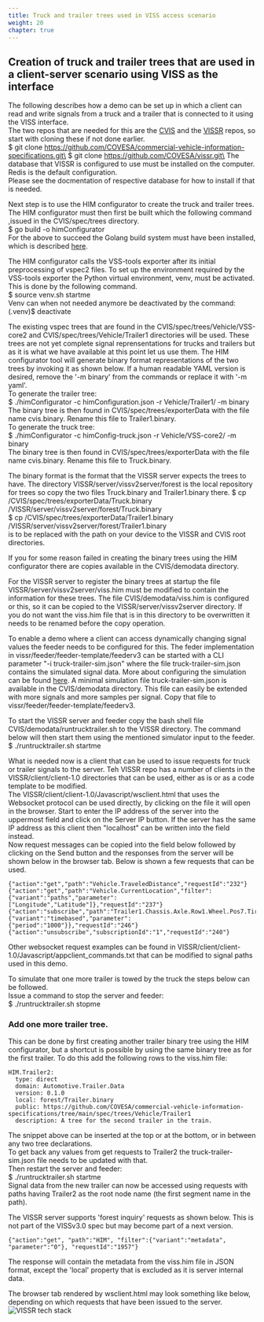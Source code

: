```yaml
---
title: Truck and trailer trees used in VISS access scenario
weight: 20
chapter: true
---
```


## Creation of truck and trailer trees that are used in a client-server scenario using VISS as the interface
The following describes how a demo can be set up in which a client can read and write signals from a truck and a trailer that is connected to it using the VISS interface.\
The two repos that are needed for this are the [CVIS](https://github.com/COVESA/commercial-vehicle-information-specifications)
and the [VISSR](https://github.com/COVESA/vissr) repos, so start with cloning these if not done earlier.\
$ git clone https://github.com/COVESA/commercial-vehicle-information-specifications.git\
$ git clone https://github.com/COVESA/vissr.git\
The database that VISSR is configured to use must be installed on the computer. Redis is the default configuration.\
Please see the docmentation of respective database for how to install if that is needed.

Next step is to use the HIM configurator to create the truck and trailer trees.
The HIM configurator must then first be built which the following command ,issued in the CVIS/spec/trees directory.\
$ go build -o himConfigurator\
For the above to succeed the Golang build system must have been installed, which is described [here](https://go.dev/doc/install).

The HIM configurator calls the VSS-tools exporter after its initial preprocessing of vspec2 files.
To set up the environment required by the VSS-tools exporter the Python virtual environment, venv, must be activated.
This is done by the following command.\
$ source venv.sh startme\
Venv can when not needed anymore be deactivated by the command:\
(.venv)$ deactivate

The existing vspec trees that are found in the CVIS/spec/trees/Vehicle/VSS-core2 and CVIS/spec/trees/Vehicle/Trailer1 directories will be used.
These trees are not yet complete signal reprensentations for trucks and trailers but as it is what we have available at this point let us use them.
The HIM configurator tool will generate binary format representations of the two trees by invoking it as shown below.
If a human readable YAML version is desired, remove the '-m binary' from the commands or replace it with '-m yaml'.\
To generate the trailer tree:\
$ ./himConfigurator -c himConfiguration.json -r Vehicle/Trailer1/ -m binary\
The binary tree is then found in CVIS/spec/trees/exporterData with the file name cvis.binary.
Rename this file to Trailer1.binary.\
To generate the truck tree:\
$ ./himConfigurator -c himConfig-truck.json -r Vehicle/VSS-core2/ -m binary\
The binary tree is then found in CVIS/spec/trees/exporterData with the file name cvis.binary.
Rename this file to Truck.binary.

The binary format is the format that the VISSR server expects the trees to have.
The directory VISSR/server/vissv2server/forest is the local repository for trees so copy the two files Truck.binary and Trailer1.binary there.
$ cp  <your-local-path>/CVIS/spec/trees/exporterData/Truck.binary <your-local-path>/VISSR/server/vissv2server/forest/Truck.binary\
$ cp  <your-local-path>/CVIS/spec/trees/exporterData/Trailer1.binary <your-local-path>/VISSR/server/vissv2server/forest/Trailer1.binary\
<your-local-path> is to be replaced with the path on your device to the VISSR and CVIS root directories.

If you for some reason failed in creating the binary trees using the HIM configurator there are copies available in the CVIS/demodata directory.

For the VISSR server to register the binary trees at startup the file VISSR/server/vissv2server/viss.him must be modified to contain the information for
these trees. The file CVIS/demodata/viss.him is configured or this, so it can be copied to the VISSR/server/vissv2server directory.
If you do not want the viss.him file that is in this directory to be overwritten it needs to be renamed before the copy operation.

To enable a demo where a client can access dynamically changing signal values the feeder needs to be configured for this.
The feder implementation in vissr/feeder/feeder-template/feederv3 can be started with a CLI parameter "-i truck-trailer-sim.json"
where the file truck-trailer-sim.json contains the simulated signal data.
More about configuring the simulation can be found [here](https://covesa.github.io/vissr/feeder/#simulated-vehicle-data-sources).
A minimal simulation file truck-trailer-sim.json is available in the CVIS/demodata directory.
This file can easily be extended with more signals and more samples per signal.
Copy that file to vissr/feeder/feeder-template/feederv3.

To start the VISSR server and feeder copy the bash shell file CVIS/demodata/runtrucktrailer.sh to the VISSR directory.
The command below will then start them using the mentioned simulator input to the feeder.\
$ ./runtrucktrailer.sh startme

What is needed now is a client that can be used to issue requests for truck or trailer signals to the server.
Teh VISSR repo has a number of clients in the VISSR/client/client-1.0 directories that can be used,
either as is or as a code template to be modified.\
The VISSR/client/client-1.0/Javascript/wsclient.html that uses the Websocket protocol can be used directly, by clicking on the file it will open in the browser.
Start to enter the IP address of the server into the uppermost field and click on the Server IP button.
If the server has the same IP address as this client then "localhost" can be written into the field instead.\
Now request messages can be copied into the field below followed by clicking on the Send button and the responses from the server will be shown below in the browser tab.
Below is shown a few requests that can be used.
```
{"action":"get","path":"Vehicle.TraveledDistance","requestId":"232"}
{"action":"get","path":"Vehicle.CurrentLocation","filter":{"variant":"paths","parameter":["Longitude","Latitude"]},"requestId":"237"}
{"action":"subscribe","path":"Trailer1.Chassis.Axle.Row1.Wheel.Pos7.Tire.Temperature","filter":{"variant":"timebased","parameter":{"period":"1000"}},"requestId":"246"}
{"action":"unsubscribe","subscriptionId":"1","requestId":"240"}
```
Other websocket request examples can be found in VISSR/client/client-1.0/Javascript/appclient_commands.txt that can be modified to signal paths used in this demo.

To simulate that one more trailer is towed by the truck the steps below can be followed.\
Issue a command to stop the server and feeder:\
$ ./runtrucktrailer.sh stopme

### Add one more trailer tree.
This can be done by first creating another trailer binary tree using the HIM configurator,
but a shortcut is possible by using the same binary tree as for the first trailer.
To do this add the following rows to the viss.him file:
```
HIM.Trailer2:
  type: direct
  domain: Automotive.Trailer.Data
  version: 0.1.0
  local: forest/Trailer.binary
  public: https://github.com/COVESA/commercial-vehicle-information-specifications/tree/main/spec/trees/Vehicle/Trailer1
  description: A tree for the second trailer in the train.
```
The snippet above can be inserted at the top or at the bottom, or in between any two tree declarations.\
To get back any values from get requests to Trailer2 the truck-trailer-sim.json file needs to be updated with that.\
Then restart the server and feeder:\
$ ./runtrucktrailer.sh startme\
Signal data from the new trailer can now be accessed using requests with paths having Trailer2 as the root node name (the first segment name in the path).

The VISSR server supports 'forest inquiry' requests as shown below.
This is not part of the VISSv3.0 spec but may become part of a next version.
```
{"action":"get", "path":"HIM", "filter":{"variant":"metadata", "parameter":"0"}, "requestId":"1957"}
```
The response will contain the metadata from the viss.him file in JSON format,
except the 'local' property that is excluded as it is server internal data.

The browser tab rendered by wsclient.html may look something like below, depending on which requests that have been issued to the server.
![VISSR tech stack](/commercial-vehicle-information-specifications/images/ws-client-screenshot.png)
